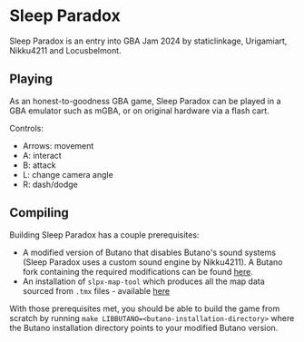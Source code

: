 # Sleep Paradox

Sleep Paradox is an entry into GBA Jam 2024 by staticlinkage, Urigamiart, Nikku4211 and Locusbelmont.

## Playing

As an honest-to-goodness GBA game, Sleep Paradox can be played in a GBA emulator such as mGBA, or on original hardware via a flash cart.

Controls:
- Arrows: movement
- A: interact
- B: attack
- L: change camera angle
- R: dash/dodge

## Compiling

Building Sleep Paradox has a couple prerequisites:

- A modified version of Butano that disables Butano's sound systems (Sleep Paradox uses a custom sound engine by Nikku4211). A Butano fork containing the required modifications can be found [here](https://github.com/chrislewisdev/butano).
- An installation of `slpx-map-tool` which produces all the map data sourced from `.tmx` files - available [here](https://github.com/chrislewisdev/slpx-map-tool)

With those prerequisites met, you should be able to build the game from scratch by running `make LIBBUTANO=<butano-installation-directory>` where the Butano installation directory points to your modified Butano version.
